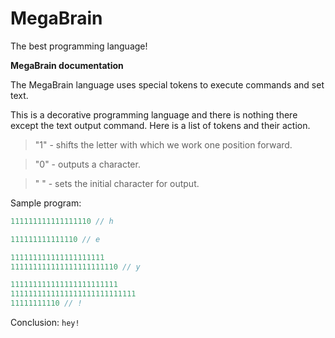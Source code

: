 # MegaBrain

The best programming language!

**MegaBrain documentation**

The MegaBrain language uses special tokens to execute commands and set text.

This is a decorative programming language and there is nothing there except the text output command. Here is a list of tokens and their action.
> "1" - shifts the letter with which we work one position forward.

> "0" - outputs a character.

> " " - sets the initial character for output.

Sample program:

```cpp
111111111111111110 // h

111111111111110 // e

111111111111111111111
111111111111111111111110 // y

111111111111111111111111
1111111111111111111111111111
11111111110 // !
```


Conclusion: ``hey!``
